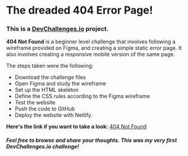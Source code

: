 # The dreaded 404 Error Page!
### This is a [DevChallenges.io](https://devchallenges.io/) project.

**404 Not Found** is a beginner level challenge that involves following a wireframe provided on Figma, and creating a simple static error page. It also involves creating a responsive mobile version of the same page.

The steps taken were the following:
- Download the challenge files
- Open Figma and study the wireframe
- Set up the HTML skeleton
- Define the CSS rules according to the Figma wireframe
- Test the website
- Push the code to GitHub
- Deploy the website with Netlify.

**Here's the link if you want to take a look:** [404 Not Found](https://404-eugenia-bonocore.netlify.app/)

##### Feel free to browse and share your thoughts. This was my very first DevChallenges.io challenge!

